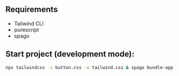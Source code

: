 ## Requirements

- Tailwind CLI
- purescript
- spago

## Start project (development mode):

```bash
npx tailwindcss -i button.css -o tailwind.css & spago bundle-app
```

